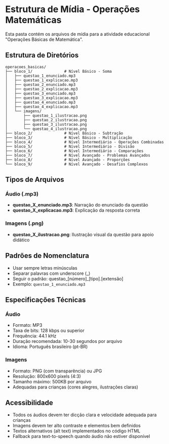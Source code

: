 # Estrutura de Mídia - Operações Matemáticas

Esta pasta contém os arquivos de mídia para a atividade educacional "Operações Básicas de Matemática".

## Estrutura de Diretórios

```
operacoes_basicas/
├── bloco_1/              # Nível Básico - Soma
│   ├── questao_1_enunciado.mp3
│   ├── questao_1_explicacao.mp3
│   ├── questao_2_enunciado.mp3
│   ├── questao_2_explicacao.mp3
│   ├── questao_3_enunciado.mp3
│   ├── questao_3_explicacao.mp3
│   ├── questao_4_enunciado.mp3
│   ├── questao_4_explicacao.mp3
│   └── imagens/
│       ├── questao_1_ilustracao.png
│       ├── questao_2_ilustracao.png
│       ├── questao_3_ilustracao.png
│       └── questao_4_ilustracao.png
├── bloco_2/              # Nível Básico - Subtração
├── bloco_3/              # Nível Básico - Multiplicação
├── bloco_4/              # Nível Intermediário - Operações Combinadas
├── bloco_5/              # Nível Intermediário - Divisão
├── bloco_6/              # Nível Intermediário - Comparações
├── bloco_7/              # Nível Avançado - Problemas Avançados
├── bloco_8/              # Nível Avançado - Proporções
└── bloco_9/              # Nível Avançado - Desafios Complexos
```

## Tipos de Arquivos

### Áudio (.mp3)
- **questao_X_enunciado.mp3**: Narração do enunciado da questão
- **questao_X_explicacao.mp3**: Explicação da resposta correta

### Imagens (.png)
- **questao_X_ilustracao.png**: Ilustração visual da questão para apoio didático

## Padrões de Nomenclatura

- Usar sempre letras minúsculas
- Separar palavras com underscore (_)
- Seguir o padrão: questao_[número]_[tipo].[extensão]
- Exemplo: `questao_1_enunciado.mp3`

## Especificações Técnicas

### Áudio
- Formato: MP3
- Taxa de bits: 128 kbps ou superior
- Frequência: 44.1 kHz
- Duração recomendada: 10-30 segundos por arquivo
- Idioma: Português brasileiro (pt-BR)

### Imagens
- Formato: PNG (com transparência) ou JPG
- Resolução: 800x600 pixels (4:3)
- Tamanho máximo: 500KB por arquivo
- Adequadas para crianças (cores alegres, ilustrações claras)

## Acessibilidade

- Todos os áudios devem ter dicção clara e velocidade adequada para crianças
- Imagens devem ter alto contraste e elementos bem definidos
- Textos alternativos (alt text) implementados no código HTML
- Fallback para text-to-speech quando áudio não estiver disponível